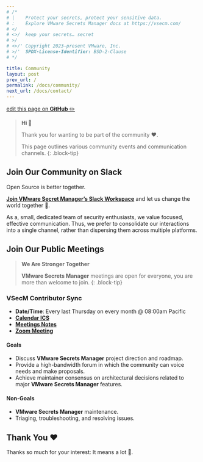 ```yaml
---
# /*
# |    Protect your secrets, protect your sensitive data.
# :    Explore VMware Secrets Manager docs at https://vsecm.com/
# </
# <>/  keep your secrets… secret
# >/
# <>/' Copyright 2023–present VMware, Inc.
# >/'  SPDX-License-Identifier: BSD-2-Clause
# */

title: Community
layout: post
prev_url: /
permalink: /docs/community/
next_url: /docs/contact/
---
```


<p class="github-button"
><a href="https://github.com/vmware-tanzu/secrets-manager/blob/main/docs/_pages/0000-community.md"
>edit this page on <strong>GitHub</strong> ✏️</a></p>

> **Hi 👋**
>
> Thank you for wanting to be part of the community ❤️.
> 
> This page outlines various community events and communication channels.
{: .block-tip}

## Join Our Community on Slack 

Open Source is better together. 

[**Join VMware Secret Manager’s Slack Workspace**][slack]
and let us change the world together 🤘.

As a, small, dedicated team of security enthusiasts, we value focused, effective 
communication. Thus, we prefer to consolidate our interactions into a single 
channel, rather than dispersing them across multiple platforms.

## Join Our Public Meetings

> **We Are Stronger Together**
>
> **VMware Secrets Manager** meetings are open for everyone, you are more than 
> welcome to join.
{: .block-tip}

### VSecM Contributor Sync

* **Date/Time**: Every last Thursday on every month @ 08:00am Pacific
* [**Calendar ICS**](https://calendar.google.com/calendar/ical/0ef770e47ae11cea2b00a743eed3812768cc3f9c2a45fee6207f4c9c8b0dc5ce%40group.calendar.google.com/public/basic.ics)
* [**Meetings Notes**](https://docs.google.com/document/d/19Al-IEEdvrcted9HdXCYyiHRCJSJs2Di9uYPZ_ssygs)
* [**Zoom Meeting**](https://us06web.zoom.us/j/82734769083?pwd=NDJBR2RIZjR6KzhhK2pNL1ZsRzRJZz09)

#### Goals

* Discuss **VMware Secrets Manager** project direction and roadmap.
* Provide a high-bandwidth forum in which the community can voice needs and make proposals.
* Achieve maintainer consensus on architectural decisions related to major
  **VMware Secrets Manager** features.

#### Non-Goals

* **VMware Secrets Manager** maintenance.
* Triaging, troubleshooting, and resolving issues.

[contributing]: https://github.com/vmware-tanzu/secrets-manager/blob/main/CONTRIBUTING.md
[code-of-conduct]: https://github.com/vmware-tanzu/secrets-manager/blob/main/CODE_OF_CONDUCT.md

## Thank You  ❤️

Thanks so much for your interest: It means a lot 🙏.

[ticket]: https://github.com/vmware-tanzu/secrets-manager/issues/new/choose
[slack]: https://join.slack.com/t/a-101-103-105-s/shared_invite/zt-1zrr2yepf-2P3EJhfoGNn05l5_4jvYSA "Join VSecM Slack"